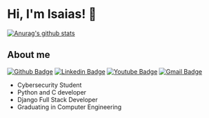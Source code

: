 # Hi, I'm Isaias! 👋


[![Anurag's github stats](https://github-readme-stats.vercel.app/api?username=isaias0rt0n&theme=tokyonight&show_icons=true)](https://github.com/anuraghazra/github-readme-stats)

## About me
[![Github Badge](https://img.shields.io/badge/-Github-000?style=flat-square&logo=Github&logoColor=white&link=https://github.com/isaias0rt0n)](https://github.com/isaias0rt0n)
[![Linkedin Badge](https://img.shields.io/badge/-LinkedIn-blue?style=flat-square&logo=Linkedin&logoColor=white&link=https://www.linkedin.com/in/isaias-do-carmo/)](https://www.linkedin.com/in/isaias-do-carmo/)
[![Youtube Badge](https://img.shields.io/badge/-YouTube-ff0000?style=flat-square&labelColor=ff0000&logo=youtube&logoColor=white&link=https://www.youtube.com/user/isaiasorton)](https://www.youtube.com/user/TreinaWeb)
[![Gmail Badge](https://img.shields.io/badge/-Gmail-c14438?style=flat-square&logo=Gmail&logoColor=white&link=mailto:isaiasorton@gmail.com)](mailto:isaiasorton@gmail.com)<br>

- Cybersecurity Student
- Python and C developer
- Django Full Stack Developer
- Graduating in Computer Engineering
